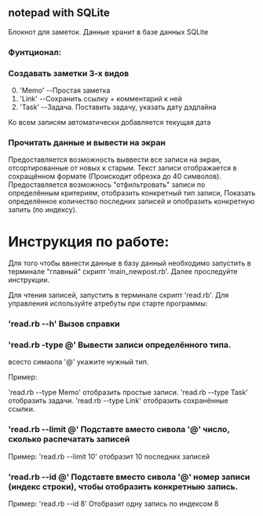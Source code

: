 ## notepad with SQLite
Блокнот для заметок. Данные хранит в базе данных SQLite

### Фунтционал:

### Создавать заметки 3-х видов

0) 'Memo' --Простая заметка 
1) 'Link' --Сохранить ссылку + комментарий к ней
2) 'Task' --Задача. Поставить задачу, указать дату дэдлайна

Ко всем записям автоматически добавляется текущая дата

### Прочитать данные и вывести на экран

Предоставляется возможность выввести все записи на экран, отсортированные от новых к старым. 
Текст записи отображается в сохращённом формате (Проискодит обрезка до 40 символов).
Предоставляется возможнось "отфильтровать" записи по определённым критериям, отобразить конкретный тип записи,
Показать определённое количество последних записей и опобразить конкретную запить (по индексу).

# Инструкция по работе:
Для того чтобы ввнести данные в базу данный необходимо запустить в терминале "главный" скрипт 'main_newpost.rb'.
Далее проследуйте инструкции.

Для чтения записей, запустить в терминале скрипт 'read.rb'.
Для управления используйте атребуты при старте программы:
### 'read.rb --h' Вызов справки
### 'read.rb -type @' Вывести записи определённого типа. 
всесто симаола '@' укажите нужный тип.

Пример: 

'read.rb --type Memo' отобразить простые записи.
'read.rb --type Task' отобразить задачи.
'read.rb --type Link' отобразить сохранённые ссылки.

### 'read.rb --limit @' Подставте вместо сивола '@' число, сколько распечатать записей

Пример:
'read.rb --limit 10' отобразит 10 последних записей

### 'read.rb --id @'  Подставте вместо сивола '@' номер записи (индекс строки), чтобы отобразить конкретныю запись.

Пример:
'read.rb --id 8' Отобразит одну запись по индексом 8 



